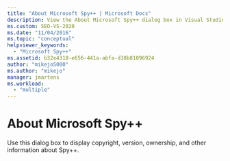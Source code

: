 ```yaml
---
title: "About Microsoft Spy++ | Microsoft Docs"
description: View the About Microsoft Spy++ dialog box in Visual Studio to display copyright, version, ownership, and other information about the Spy++ debugging utility.
ms.custom: SEO-VS-2020
ms.date: "11/04/2016"
ms.topic: "conceptual"
helpviewer_keywords:
  - "Microsoft Spy++"
ms.assetid: b32e4318-e656-441a-abfa-d38b81096924
author: "mikejo5000"
ms.author: "mikejo"
manager: jmartens
ms.workload:
  - "multiple"
---
```

# About Microsoft Spy++
Use this dialog box to display copyright, version, ownership, and other information about Spy++.